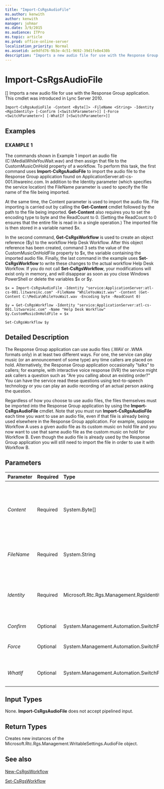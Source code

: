 ```yaml
---
title: "Import-CsRgsAudioFile"
ms.author: kenwith
author: kenwith
manager: johmar
ms.date: 3/9/2015
ms.audience: ITPro
ms.topic: article
ms.prod: office-online-server
localization_priority: Normal
ms.assetid: ae9dfd76-9b3e-4c51-9692-39d1fe8e430b
description: "Imports a new audio file for use with the Response Group application. This cmdlet was introduced in Lync Server 2010."
---
```


# Import-CsRgsAudioFile
[]
Imports a new audio file for use with the Response Group application. This cmdlet was introduced in Lync Server 2010.
  
```
Import-CsRgsAudioFile -Content <Byte[]> -FileName <String> -Identity <RgsIdentity> [-Confirm [<SwitchParameter>]] [-Force <SwitchParameter>] [-WhatIf [<SwitchParameter>]]
```

## Examples

### EXAMPLE 1

The commands shown in Example 1 import an audio file (C:\Media\WhileYouWait.wav) and then assign that file to the CustomMusicOnHold property of a workflow. To perform this task, the first command uses **Import-CsRgsAudioFile** to import the audio file to the Response Group application found on ApplicationServer:atl-cs-001.litwareinc.com. In addition to the Identity parameter (which specifies the service location) the FileName parameter is used to specify the file name of the file being imported.
  
At the same time, the Content parameter is used to import the audio file. File importing is carried out by calling the **Get-Content** cmdlet followed by the path to the file being imported. **Get-Content** also requires you to set the encoding type to byte and the ReadCount to 0. (Setting the ReadCount to 0 ensures that the entire file is read in in a single operation.) The imported file is then stored in a variable named $x.
  
In the second command, **Get-CsRgsWorkflow** is used to create an object reference ($y) to the workflow Help Desk Workflow. After this object reference has been created, command 3 sets the value of the CustomMusicOnHoldFile property to $x, the variable containing the imported audio file. Finally, the last command in the example uses **Set-CsRgsWorkflow** to write these changes to the actual workflow Help Desk Workflow. If you do not call **Set-CsRgsWorkflow**, your modifications will exist only in memory, and will disappear as soon as you close Windows PowerShell or delete the variables $x or $y.
  
```
$x = Import-CsRgsAudioFile -Identity "service:ApplicationServer:atl-cs-001.litwareinc.com" -FileName "WhileYouWait.wav" -Content (Get-Content C:\Media\WhileYouWait.wav -Encoding byte -ReadCount 0)

$y = Get-CsRgsWorkflow -Identity "service:ApplicationServer:atl-cs-001.litwareinc.com" -Name "Help Desk Workflow"
$y.CustomMusicOnHoldFile = $x

Set-CsRgsWorkflow $y

```

## Detailed Description

The Response Group application can use audio files (.WAV or .WMA formats only) in at least two different ways. For one, the service can play music (or an announcement of some type) any time callers are placed on hold. Alternatively, the Response Group application occasionally "talks" to callers; for example, with interactive voice response (IVR) the service might ask callers a question such as "Are you calling about an existing order?" You can have the service read these questions using text-to-speech technology or you can play an audio recording of an actual person asking the question.
  
Regardless of how you choose to use audio files, the files themselves must be imported into the Response Group application by using the **Import-CsRgsAudioFile** cmdlet. Note that you must run **Import-CsRgsAudioFile** each time you want to use an audio file, even if that file is already being used elsewhere in the Response Group application. For example, suppose Workflow A uses a given audio file as its custom music on hold file and you now want to use that same audio file as the custom music on hold for Workflow B. Even though the audio file is already used by the Response Group application you will still need to import the file in order to use it with Workflow B.
  
## Parameters

|**Parameter**|**Required**|**Type**|**Description**|
|:-----|:-----|:-----|:-----|
| _Content_ <br/> |Required  <br/> |System.Byte[]  <br/> |Actual content of the audio file being imported. The Content property is populated by calling the **Get-Content** cmdlet. When calling **Get-Content**, set the Encoding parameter to byte and the ReadCount parameter to 0 (for details, see the Examples section in this topic). <br/> |
| _FileName_ <br/> |Required  <br/> |System.String  <br/> |File name for the audio file being imported. For example, the file name for the file C:\Media\Welcome.wav is this: Welcome.wav.  <br/> |
| _Identity_ <br/> |Required  <br/> |Microsoft.Rtc.Rgs.Management.RgsIdentity  <br/> |Identity of the service where the audio file is to be imported. (This must be the same service that hosts the Response Group application.) For example:  `-Identity "service:ApplicationServer:atl-cs-001.litwareinc.com"`.  <br/> |
| _Confirm_ <br/> |Optional  <br/> |System.Management.Automation.SwitchParameter  <br/> |Prompts you for confirmation before executing the command.  <br/> |
| _Force_ <br/> |Optional  <br/> |System.Management.Automation.SwitchParameter  <br/> |Suppresses the display of any non-fatal error message that might occur when running the command.  <br/> |
| _WhatIf_ <br/> |Optional  <br/> |System.Management.Automation.SwitchParameter  <br/> |Describes what would happen if you executed the command without actually executing the command.  <br/> |
   
## Input Types

None. **Import-CsRgsAudioFile** does not accept pipelined input.
  
## Return Types

Creates new instances of the Microsoft.Rtc.Rgs.Management.WritableSettings.AudioFile object.
  
## See also

#### 

[New-CsRgsWorkflow](new-csrgsworkflow.md)
  
[Set-CsRgsWorkflow](set-csrgsworkflow.md)

